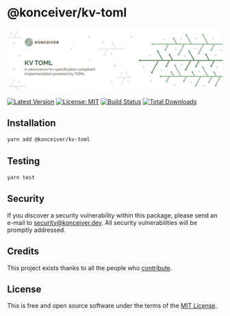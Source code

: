 # @konceiver/kv-toml

<p align="center"><img src="./banner.png" /></p>

[![Latest Version](https://badgen.now.sh/npm/v/@konceiver/kv-toml)](https://www.npmjs.com/package/@konceiver/kv-toml)
[![License: MIT](https://badgen.now.sh/badge/license/MIT/green)](./LICENSE)
[![Build Status](https://img.shields.io/github/workflow/status/konceiver/kv-toml/run-tests?label=tests)](https://img.shields.io/github/workflow/status/konceiver/kv-toml/CI?label=CI)
[![Total Downloads](https://badgen.net/npm/dt/konceiver/kv-toml)](https://npmjs.org/package/@konceiver/kv-toml)

## Installation

```bash
yarn add @konceiver/kv-toml
```

## Testing

```bash
yarn test
```

## Security

If you discover a security vulnerability within this package, please send an e-mail to security@konceiver.dev. All security vulnerabilities will be promptly addressed.

## Credits

This project exists thanks to all the people who [contribute](../../contributors).

## License

This is free and open source software under the terms of the [MIT License](./LICENSE).
